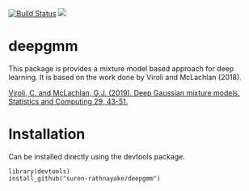[![Build Status](https://travis-ci.org/suren-rathnayake/deepgmm.svg?branch=master)](https://travis-ci.org/suren-rathnayake/deepgmm)
![](https://cranlogs.r-pkg.org/badges/grand-total/deepgmm)

# deepgmm

This package is provides a mixture model based approach for deep learning. It is based on the work done by Viroli and McLachlan (2018).

[Viroli, C. and McLachlan, G.J. (2019). Deep Gaussian mixture models. Statistics and Computing 29, 43-51.](https://link.springer.com/article/10.1007/s11222-017-9793-z)

# Installation

Can be installed directly using the devtools package.

```
library(devtools)
install_github("suren-rathnayake/deepgmm")
```
